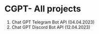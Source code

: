 # CGPT- All projects
1. Chat GPT Telegram Bot API (04.04.2023)
2. Chat GPT Discord Bot API (12.04.2023)
